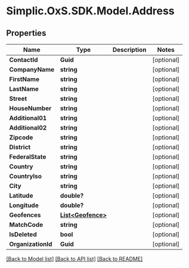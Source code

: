 # Simplic.OxS.SDK.Model.Address

## Properties

Name | Type | Description | Notes
------------ | ------------- | ------------- | -------------
**ContactId** | **Guid** |  | [optional] 
**CompanyName** | **string** |  | [optional] 
**FirstName** | **string** |  | [optional] 
**LastName** | **string** |  | [optional] 
**Street** | **string** |  | [optional] 
**HouseNumber** | **string** |  | [optional] 
**Additional01** | **string** |  | [optional] 
**Additional02** | **string** |  | [optional] 
**Zipcode** | **string** |  | [optional] 
**District** | **string** |  | [optional] 
**FederalState** | **string** |  | [optional] 
**Country** | **string** |  | [optional] 
**CountryIso** | **string** |  | [optional] 
**City** | **string** |  | [optional] 
**Latitude** | **double?** |  | [optional] 
**Longitude** | **double?** |  | [optional] 
**Geofences** | [**List&lt;Geofence&gt;**](Geofence.md) |  | [optional] 
**MatchCode** | **string** |  | [optional] 
**IsDeleted** | **bool** |  | [optional] 
**OrganizationId** | **Guid** |  | [optional] 

[[Back to Model list]](../README.md#documentation-for-models) [[Back to API list]](../README.md#documentation-for-api-endpoints) [[Back to README]](../README.md)

